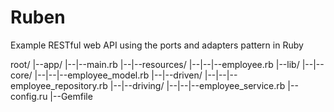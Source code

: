 # Ruben
Example RESTful web API using the ports and adapters pattern in Ruby



root/
|--app/
|--|--main.rb
|--|--resources/
|--|--|--employee.rb
|--lib/
|--|--core/
|--|--|--employee_model.rb
|--|--driven/
|--|--|--employee_repository.rb
|--|--driving/
|--|--|--employee_service.rb
|--config.ru
|--Gemfile